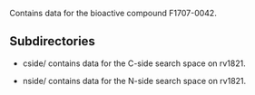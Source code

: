 Contains data for the bioactive compound F1707-0042.

## Subdirectories

- cside/ contains data for the C-side search space on rv1821.

- nside/ contains data for the N-side search space on rv1821.

